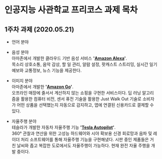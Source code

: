 # 인공지능 사관학교 프리코스 과제 목차

## 1주차 과제 (2020.05.21)

+ 언어 분야

+ 음성 분야   
   아마존에서 개발한 클라우드 기반 음성 서비스 **'[Amazon Alexa](https://developer.amazon.com/en-US/alexa)'**.   
   목소리 상호소통, 음악 감상, 할 일 관리, 알람 설정, 팟캐스트 스트리밍, 실시간 일기예보와 교통정보, 뉴스 기능을 제공한다.
+ 이미지 분야   
   아마존에서 개발한 **'[Amazon Go](https://www.amazon.com/b?ie=UTF8&node=16008589011)'**.   
   오프라인 매장에 줄서서 계산하지 않는 쇼핑을 구현한 서비스이다. 딥 러닝 알고리즘을 활용한 컴퓨터 비전, 센서 퓨전 기술을 활용한 Just Walk Out 기술로 소비자가 어떤 상품을 선택했는지 자동으로 감지하고, 앱에 연결된 신용카드로 결제할 수 있다.
+ 자율주행 분야   
   테슬라가 개발한 자동차 자율주행 기능 **'[Tesla Autopilot](https://www.tesla.com/ko_KR/autopilot?redirect=no)'**.   
   360° 관찰과 연산을 위한 고성능 하드웨어와 시야 확보용 신경 회로망과 음파 및 레이더 처리 소프트웨어를 통해 자율주행 기능을 구현해냈다. 시판 중인 제품들은 거친 날씨와 좁고 복잡한 도로에서도 자율주행이 가능하다. 현재 완전 자율 주행을 개발 중이다.
